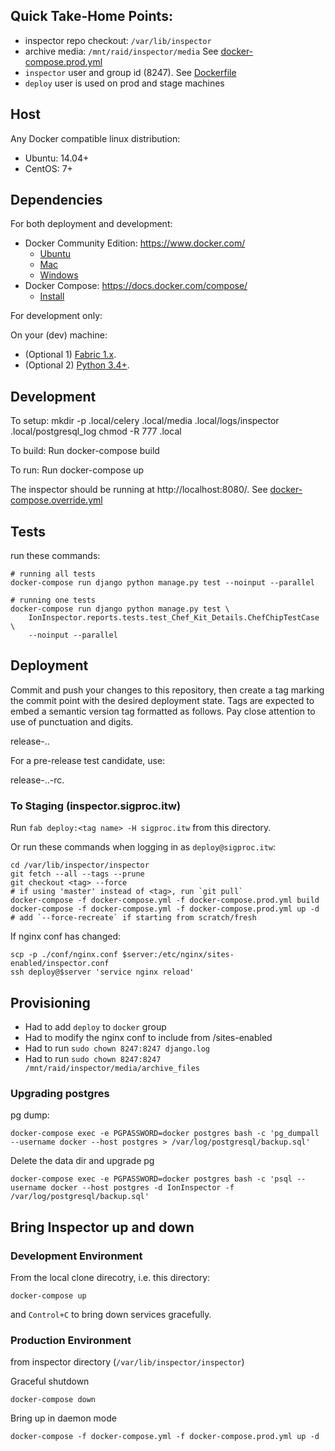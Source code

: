 ## Quick Take-Home Points:

* inspector repo checkout: `/var/lib/inspector`
* archive media: `/mnt/raid/inspector/media` See [docker-compose.prod.yml]()
* `inspector` user and group id (8247). See [Dockerfile]()
* `deploy` user is used on prod and stage machines

## Host

Any Docker compatible linux distribution:

* Ubuntu: 14.04+
* CentOS: 7+

## Dependencies

For both deployment and development:

* Docker Community Edition: https://www.docker.com/
    * [Ubuntu](https://docs.docker.com/install/linux/docker-ce/ubuntu/)
    * [Mac](https://docs.docker.com/docker-for-mac/)
    * [Windows](https://docs.docker.com/docker-for-windows/)
* Docker Compose: https://docs.docker.com/compose/
    * [Install](https://docs.docker.com/compose/install/)

For development only:

On your (dev) machine:

* (Optional 1) [Fabric 1.x](http://www.fabfile.org/installing-1.x.html).
* (Optional 2) [Python 3.4+](https://www.python.org/downloads/).


## Development

To setup:
   mkdir -p .local/celery .local/media .local/logs/inspector .local/postgresql_log
chmod -R 777 .local

To build:
   Run docker-compose build

To run:
   Run docker-compose up

The inspector should be running at http://localhost:8080/. See [docker-compose.override.yml]()


## Tests

run these commands:

    # running all tests
    docker-compose run django python manage.py test --noinput --parallel

    # running one tests
    docker-compose run django python manage.py test \
        IonInspector.reports.tests.test_Chef_Kit_Details.ChefChipTestCase \
        --noinput --parallel 


## Deployment

Commit and push your changes to this repository, then create a tag 
marking the commit point with the desired deployment state.  Tags
are expected to embed a semantic version tag formatted as follows.
Pay close attention to use of punctuation and digits.

   release-<MAJOR>.<MINOR>.<PATCH>

For a pre-release test candidate, use:

   release-<MAJOR>.<MINOR>.<PATCH>-rc.<RCNUM>


### To Staging (inspector.sigproc.itw)

Run `fab deploy:<tag name> -H sigproc.itw` from this directory.

Or run these commands when logging in as `deploy@sigproc.itw`:

    cd /var/lib/inspector/inspector
    git fetch --all --tags --prune
    git checkout <tag> --force
    # if using 'master' instead of <tag>, run `git pull`
    docker-compose -f docker-compose.yml -f docker-compose.prod.yml build
    docker-compose -f docker-compose.yml -f docker-compose.prod.yml up -d
    # add `--force-recreate` if starting from scratch/fresh

If nginx conf has changed:

    scp -p ./conf/nginx.conf $server:/etc/nginx/sites-enabled/inspector.conf
    ssh deploy@$server 'service nginx reload'

## Provisioning

* Had to add `deploy` to `docker` group
* Had to modify the nginx conf to include from /sites-enabled
* Had to run `sudo chown 8247:8247 django.log`
* Had to run `sudo chown 8247:8247 /mnt/raid/inspector/media/archive_files`

### Upgrading postgres

pg dump:

    docker-compose exec -e PGPASSWORD=docker postgres bash -c 'pg_dumpall --username docker --host postgres > /var/log/postgresql/backup.sql'

Delete the data dir and upgrade pg

    docker-compose exec -e PGPASSWORD=docker postgres bash -c 'psql --username docker --host postgres -d IonInspector -f /var/log/postgresql/backup.sql'


## Bring Inspector up and down

### Development Environment

From the local clone direcotry, i.e. this directory:

    docker-compose up

and `Control+C` to bring down services gracefully.

### Production Environment

from inspector directory (`/var/lib/inspector/inspector`)

Graceful shutdown

    docker-compose down

Bring up in daemon mode

    docker-compose -f docker-compose.yml -f docker-compose.prod.yml up -d

